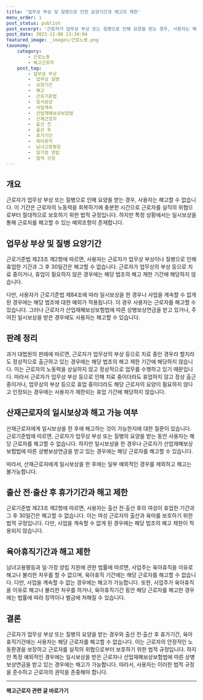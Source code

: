 ```yaml
---
title: '업무상 부상 및 질병으로 인한 요양기간과 해고의 제한'
menu_order: 1
post_status: publish
post_excerpt: '근로자가 업무상 부상 또는 질병으로 인해 요양을 받는 경우, 사용자는 해고할 수 없습니다. 이 기간은 근로자의 노동력을 회복하기에 충분한 시간으로 근로자를 실직의 위협으로부터 절대적으로 보호하기 위한 법적 규정입니다. 하지만 특정 상황에서는 일시보상을 통해 근로자를 해고할 수 있는 예외조항이 존재합니다.'
post_date: 2023-11-08 13:34:04
featured_image: _images/근로노동.png
taxonomy:
    category:
        - 근로노동
        - 해고근로자
    post_tag:
        - 업무상 부상
        -  업무상 질병
        -  요양기간
        -  해고
        -  근로기준법
        -  일시보상
        -  사업계속
        -  산업재해보상보험법
        -  산재근로자
        -  출산 전
        -  출산 후
        -  휴가기간
        -  육아휴직
        -  남녀고용평등
        -  일가정 양립
        -  법적 규정
---
```



## 개요
근로자가 업무상 부상 또는 질병으로 인해 요양을 받는 경우, 사용자는 해고할 수 없습니다. 이 기간은 근로자의 노동력을 회복하기에 충분한 시간으로 근로자를 실직의 위협으로부터 절대적으로 보호하기 위한 법적 규정입니다. 하지만 특정 상황에서는 일시보상을 통해 근로자를 해고할 수 있는 예외조항이 존재합니다.

## 업무상 부상 및 질병 요양기간
근로기준법 제23조 제2항에 따르면, 사용자는 근로자가 업무상 부상이나 질병으로 인해 휴업한 기간과 그 후 30일간은 해고할 수 없습니다. 근로자가 업무상의 부상 등으로 치료 중이거나, 휴업이 필요하지 않은 경우에는 해당 법조의 해고 제한 기간에 해당하지 않습니다.

다만, 사용자가 근로기준법 제84조에 따라 일시보상을 한 경우나 사업을 계속할 수 없게 된 경우에는 해당 법조에 대한 예외가 적용됩니다. 이 경우 사용자는 근로자를 해고할 수 있습니다. 그러나 근로자가 산업재해보상보험법에 따른 상병보상연금을 받고 있거나, 주어진 일시보상을 받은 경우에도 사용자는 해고할 수 있습니다.

## 판례 정리
과거 대법원의 판례에 따르면, 근로자가 업무상의 부상 등으로 치료 중인 경우라 할지라도 정상적으로 출근하고 있는 경우에는 해당 법조의 해고 제한 기간에 해당하지 않습니다. 이는 근로자의 노동력을 상실하지 않고 정상적으로 업무를 수행하고 있기 때문입니다. 따라서 근로자가 업무상 부상 등으로 인해 치료 중이더라도 휴업하지 않고 정상 출근 중이거나, 업무상의 부상 등으로 휴업 중이더라도 해당 근로자의 요양이 필요하지 않다고 인정되는 경우에는 사용자가 제한되는 휴업 기간에 해당하지 않습니다.

## 산재근로자의 일시보상과 해고 가능 여부
산재근로자에게 일시보상을 한 후에 해고하는 것이 가능한지에 대한 질문이 있습니다. 근로기준법에 따르면, 근로자가 업무상 부상 또는 질병의 요양을 받는 동안 사용자는 해당 근로자를 해고할 수 없습니다. 하지만 일시보상을 한 경우나 근로자가 산업재해보상보험법에 따른 상병보상연금을 받고 있는 경우에는 해당 근로자를 해고할 수 있습니다.

따라서, 산재근로자에게 일시보상을 한 후에는 일부 예외적인 경우를 제외하고 해고는 불가능합니다.

## 출산 전·출산 후 휴가기간과 해고 제한
근로기준법 제23조 제2항에 따르면, 사용자는 출산 전·출산 후의 여성이 휴업한 기간과 그 후 30일간은 해고할 수 없습니다. 이는 여성 근로자의 출산과 육아를 보호하기 위한 법적 규정입니다. 다만, 사업을 계속할 수 없게 된 경우에는 해당 법조의 해고 제한이 적용되지 않습니다.

## 육아휴직기간과 해고 제한
남녀고용평등과 일·가정 양립 지원에 관한 법률에 따르면, 사업주는 육아휴직을 이유로 해고나 불리한 처우를 할 수 없으며, 육아휴직 기간에는 해당 근로자를 해고할 수 없습니다. 다만, 사업을 계속할 수 없는 경우에는 해고가 가능합니다. 또한, 사업주가 육아휴직을 이유로 해고나 불리한 처우를 하거나, 육아휴직기간 동안 해당 근로자를 해고한 경우에는 법률에 따라 징역이나 벌금에 처해질 수 있습니다.

## 결론
근로자가 업무상 부상 또는 질병의 요양을 받는 경우와 출산 전·출산 후 휴가기간, 육아휴직기간에는 사용자는 해당 근로자를 해고할 수 없습니다. 이는 근로자의 안정적인 노동환경을 보장하고 근로자를 실직의 위협으로부터 보호하기 위한 법적 규정입니다. 하지만 특정 예외적인 경우에는 일시보상을 받은 근로자나 산업재해보상보험법에 따른 상병보상연금을 받고 있는 경우에는 해고가 가능합니다. 따라서, 사용자는 이러한 법적 규정을 준수하고 근로자의 권익을 존중해야 합니다.
<!-- wp:separator -->
<hr class="wp-block-separator has-alpha-channel-opacity"/>
<!-- /wp:separator -->

<!-- wp:group {"backgroundColor":"base","layout":{"type":"constrained"}} -->
<div class="wp-block-group has-base-background-color has-background"><!-- wp:paragraph {"align":"center","fontSize":"medium"} -->
<p class="has-text-align-center has-large-font-size"><strong>해고근로자 관련 글 바로가기</strong></p>
<!-- /wp:paragraph -->


<!-- wp:latest-posts
{"categories":[{"id":12660,"count":19,"description":"","link":"https://uknowlaw.com/category/%ed%95%b4%ea%b3%a0%ea%b7%bc%eb%a1%9c%ec%9e%90/","name":"해고근로자","slug":"해고근로자","taxonomy":"category","parent":0,"meta":[],"_links":{"self":[{"href":"https://uknowlaw.com/wp-json/wp/v2/categories/12660"}],"collection":[{"href":"https://uknowlaw.com/wp-json/wp/v2/categories"}],"about":[{"href":"https://uknowlaw.com/wp-json/wp/v2/taxonomies/category"}],"wp:post_type":[{"href":"https://uknowlaw.com/wp-json/wp/v2/posts?categories=12660"}],"curies":[{"name":"wp","href":"https://api.w.org/{rel}","templated":true}]}}],"postsToShow":100,"excerptLength":28,"postLayout":"grid","columns":2,"featuredImageAlign":"left","featuredImageSizeSlug":"large","fontSize":18px} /--></div>
<!-- /wp:group -->